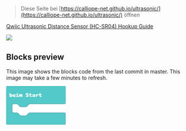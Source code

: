 
> Diese Seite bei [https://calliope-net.github.io/ultrasonic/](https://calliope-net.github.io/ultrasonic/) öffnen


[Qwiic Ultrasonic Distance Sensor (HC-SR04) Hookup Guide](https://learn.sparkfun.com/tutorials/qwiic-ultrasonic-distance-sensor-hc-sr04-hookup-guide)

![](https://cdn.sparkfun.com/r/500-500/assets/parts/1/6/9/1/6/17777-SparkFun_Qwiic_Ultrasonic_Distance_Sensor_-_HC-SR04-01.jpg)

## Blocks preview

This image shows the blocks code from the last commit in master.
This image may take a few minutes to refresh.

![A rendered view of the blocks](https://github.com/calliope-net/ultrasonic/raw/master/.github/makecode/blocks.png)

